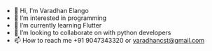 - 👋 Hi, I’m Varadhan Elango
- 👀 I’m interested in programming
- 🌱 I’m currently learning Flutter
- 💞️ I’m looking to collaborate on with python developers
- 📫 How to reach me +91 9047343320 or varadhancst@gmail.com

<!---
varadhancst/varadhancst is a ✨ special ✨ repository because its `README.md` (this file) appears on your GitHub profile.
You can click the Preview link to take a look at your changes.
--->
